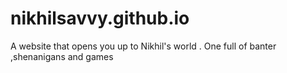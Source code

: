 # nikhilsavvy.github.io
A website that opens you up to Nikhil's world . One full of banter ,shenanigans and games
